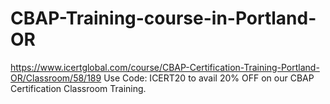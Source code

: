 # CBAP-Training-course-in-Portland-OR
https://www.icertglobal.com/course/CBAP-Certification-Training-Portland-OR/Classroom/58/189    Use Code: ICERT20 to avail 20% OFF on our CBAP Certification Classroom Training.
